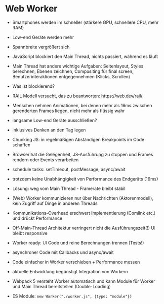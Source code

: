 # Web Worker

- Smartphones werden im schneller (stärkere GPU, schnellere CPU, mehr RAM)
- Low-end Geräte werden mehr
- Spannbreite vergrößert sich

- JavaScript blockiert den Main Thread, nichts passiert, während es läuft
- Main Thread hat andere wichtige Aufgaben: Seitenlayout, Styles berechnen, Ebenen zeichnen, Compositing für final screen, Benutzerinteraktionen entgegennehmen (Klicks, Scrollen)

- Was ist blockierend?
- RAIL Modell versucht, das zu beantworten: https://web.dev/rail/
- Menschen nehmen Animationen, bei denen mehr als 16ms zwischen gerenderten Frames liegen, nicht mehr als flüssig wahr

- langsame Low-end Geräte ausschließen?
- inklusives Denken an den Tag legen

- Chunking JS: in regelmäßigen Abständigen Breakpoints im Code schaffen
- Browser hat die Gelegenheit, JS-Ausführung zu stoppen und Frames rendern oder Events verarbeiten
- schedule tasks: setTimeout, postMessage, async/await
- trotzdem keine Unabhängigkeit von Performance des Endgeräts (16ms)

- Lösung: weg vom Main Thread - Framerate bleibt stabil
- (Web) Worker kommunizieren nur über Nachrichten (Aktorenmodell), kein Zugriff auf Dinge in anderen Threads
- Kommunikations-Overhead erschwert Implementierung (Comlink etc.) und drückt Performance
- Off-Main-Thread Architektur verringert nicht die Ausführungszeit(!) UI bleibt responsive

- Worker ready: UI Code und reine Berechnungen trennen (Tests!)
- asynchroner Code mit Callbacks und async/await
- Code einfacher in Worker verschieben + Performance messen

- aktuelle Entwicklung begünstigt Integration von Workern
- Webpack 5 versteht Worker automatisch und kann Module für Worker und Main Thread bereitstellen (Double-Loading)
- ES Module: `new Worker("./worker.js", {type: "module"})`
